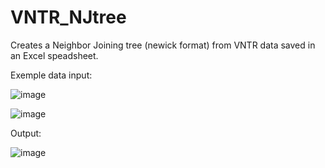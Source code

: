 # VNTR_NJtree
Creates a Neighbor Joining tree (newick format) from VNTR data saved in an Excel speadsheet.

Exemple data input:

![image](https://user-images.githubusercontent.com/55804295/127947571-aa732832-b6f7-4564-b72c-0cfcacda58e8.png)

![image](https://user-images.githubusercontent.com/55804295/127947643-2f411b84-ab26-4fc5-9c1b-edfe01c35af7.png)


Output:

![image](https://user-images.githubusercontent.com/55804295/127947750-d65b7ee1-27a8-4b12-a604-c526229067f8.png)

